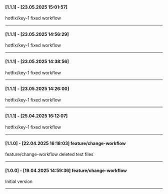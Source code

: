 #### [1.1.1] - [23.05.2025 15:01:57]     
hotfix/key-1 fixed workflow

---
#### [1.1.1] - [23.05.2025 14:56:29]     
hotfix/key-1 fixed workflow

---
#### [1.1.1] - [23.05.2025 14:38:56]     
hotfix/key-1 fixed workflow

---
#### [1.1.1] - [23.05.2025 14:26:00]     
hotfix/key-1 fixed workflow

---
#### [1.1.1] - [25.04.2025 16:12:07]     
hotfix/key-1 fixed workflow

---
#### [1.1.0] - [22.04.2025 16:18:03]    feature/change-workflow 
feature/change-workflow deleted test files

---
#### [1.0.0] - [19.04.2025 14:59:36]    feature/change-workflow 
Initial version

---
